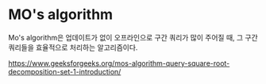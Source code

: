 # MO's algorithm
Mo's algorithm은 업데이트가 없이 오프라인으로 구간 쿼리가 많이 주어질 때, 그 구간쿼리들을 효율적으로 처리하는 알고리즘이다.

https://www.geeksforgeeks.org/mos-algorithm-query-square-root-decomposition-set-1-introduction/